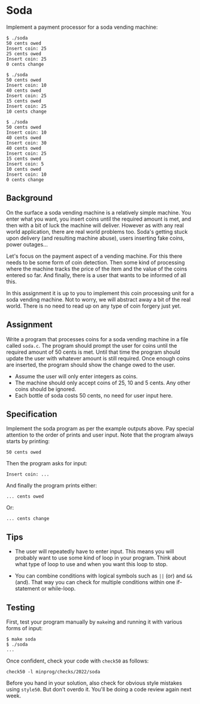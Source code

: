 # Soda

Implement a payment processor for a soda vending machine:

    $ ./soda
    50 cents owed
    Insert coin: 25
    25 cents owed
    Insert coin: 25
    0 cents change

    $ ./soda
    50 cents owed
    Insert coin: 10
    40 cents owed
    Insert coin: 25
    15 cents owed
    Insert coin: 25
    10 cents change

    $ ./soda
    50 cents owed
    Insert coin: 10
    40 cents owed
    Insert coin: 30
    40 cents owed
    Insert coin: 25
    15 cents owed
    Insert coin: 5
    10 cents owed
    Insert coin: 10
    0 cents change

## Background

On the surface a soda vending machine is a relatively simple machine. You enter what you want, you insert coins until the required amount is met, and then with a bit of luck the machine will deliver. However as with any real world application, there are real world problems too. Soda's getting stuck upon delivery (and resulting machine abuse), users inserting fake coins, power outages...

Let's focus on the payment aspect of a vending machine. For this there needs to be some form of coin detection. Then some kind of processing where the machine tracks the price of the item and the value of the coins entered so far. And finally, there is a user that wants to be informed of all this.

In this assignment it is up to you to implement this coin processing unit for a soda vending machine. Not to worry, we will abstract away a bit of the real world. There is no need to read up on any type of coin forgery just yet.

## Assignment

Write a program that processes coins for a soda vending machine in a file called `soda.c`. The program should prompt the user for coins until the required amount of 50 cents is met. Until that time the program should update the user with whatever amount is still required. Once enough coins are inserted, the program should show the change owed to the user.

- Assume the user will only enter integers as coins.
- The machine should only accept coins of 25, 10 and 5 cents. Any other coins should be ignored.
- Each bottle of soda costs 50 cents, no need for user input here.

## Specification

Implement the soda program as per the example outputs above. Pay special attention to the order of prints and user input. Note that the program always starts by printing:

    50 cents owed

Then the program asks for input:

    Insert coin: ...

And finally the program prints either:

    ... cents owed

Or:

    ... cents change

## Tips

- The user will repeatedly have to enter input. This means you will probably want to use some kind of loop in your program. Think about what type of loop to use and when you want this loop to stop.

- You can combine conditions with logical symbols such as `||` (or) and `&&` (and). That way you can check for multiple conditions within one if-statement or while-loop.

## Testing

First, test your program manually by `make`ing and running it with various forms of input:

    $ make soda
    $ ./soda
    ...

Once confident, check your code with `check50` as follows:

    check50 -l minprog/checks/2022/soda

Before you hand in your solution, also check for obvious style mistakes using `style50`. But don't overdo it. You'll be doing a code review again next week.
